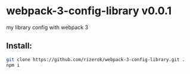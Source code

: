 webpack-3-config-library v0.0.1
===================
my library config with webpack 3

Install:
-------------------
```sh
git clone https://github.com/rizerok/webpack-3-config-library.git .
npm i
```